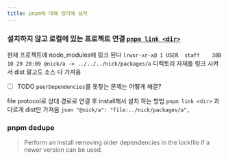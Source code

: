 ```yaml
---
title: pnpm에 대해 정리해 보자
---
```

### 설치하지 않고 로컬에 있는 프로젝트 연결 [`pnpm link <dir>`](https://pnpm.io/ko/cli/link)

현재 프로젝트에 node_modules에 링크 된다
`lrwxr-xr-x@ 1 USER  staff    38B 10 29 20:09 @nick/a -> ../../../nick/packages/a`
디렉토리 자체를 링크 시켜서 dist 말고도 소스 다 가져옴
-  [ ] TODO `peerDependencies`를 못찾는 문제는 어떻게 해결?

 file protocol로 상대 경로로 연결 후  install해서 설치 하는 방법
`pnpm link <dir>` 과 다르게 dist만 가져옴
	```json
	        "@nick/a": "file:../nick/packages/a",
	```

### pnpm dedupe
> Perform an install removing older dependencies in the lockfile if a newer version can be used.
